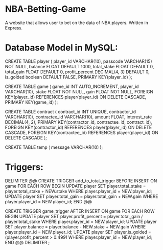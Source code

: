 # NBA-Betting-Game
A website that allows user to bet on the data of NBA players. Written in Express.

# Database Model in MySQL:
CREATE TABLE player (
    player_id VARCHAR(10),
    passcode VARCHAR(15) NOT NULL,
    balance FLOAT DEFAULT 1000,
    total_stake FLOAT DEFAULT 0,
    total_gain FLOAT DEFAULT 0,
    profit_percent DECIMAL(4, 3) DEFAULT 0,
    is_golded boolean DEFAULT FALSE,
    PRIMARY KEY(player_id)
);

CREATE TABLE game (
    game_id INT AUTO_INCREMENT,
    player_id VARCHAR(10),
    stake FLOAT NOT NULL,
    gain FLOAT NOT NULL,
    FOREIGN KEY(player_id) REFERENCES player(player_id) ON DELETE CASCADE,
    PRIMARY KEY(game_id)
);

CREATE TABLE contract (
    contract_id INT UNIQUE,
    contractor_id VARCHAR(10),
    contractee_id VARCHAR(10),
    amount FLOAT,
    interest_rate DECIMAL(4, 2),
    PRIMARY KEY(contractor_id, contractee_id, contract_id),
    FOREIGN KEY(contractor_id) REFERENCES player(player_id) ON DELETE CASCADE,
    FOREIGN KEY(contractee_id) REFERENCES player(player_id) ON DELETE CASCADE
);

CREATE TABLE temp (
    message VARCHAR(10)
);

# Triggers:
DELIMITER @@
CREATE
    TRIGGER add_to_total_trigger
    BEFORE INSERT ON game
    FOR EACH ROW
BEGIN
    UPDATE player
    SET player.total_stake = player.total_stake + NEW.stake
    WHERE player.player_id = NEW.player_id;
    UPDATE player
    SET player.total_gain = player.total_gain + NEW.gain
    WHERE player.player_id = NEW.player_id;
END @@

CREATE
    TRIGGER game_trigger
    AFTER INSERT ON game
    FOR EACH ROW
BEGIN
    UPDATE player
    SET player.profit_percent = player.total_gain / player.total_stake
    WHERE player.player_id = NEW.player_id;
    UPDATE player
    SET player.balance = player.balance - NEW.stake + NEW.gain
    WHERE player.player_id = NEW.player_id;
    UPDATE player
    SET player.is_golded = (player.profit_percent > 0.499)
    WHERE player.player_id = NEW.player_id;
END @@
DELIMITER ;
